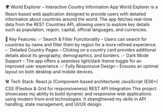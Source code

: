 🌍 World Explorer – Interactive Country Information App
World Explorer is a React-based web application designed to provide users with detailed information about countries around the world. The app fetches real-time data from the REST Countries API, allowing users to explore key details such as population, region, capital, official languages, and currencies.

🔹 Key Features:
✅ Search & Filter Functionality – Users can search for countries by name and filter them by region for a more refined experience.
✅ Detailed Country Pages – Clicking on a country card provides additional details about its geography, demographics, and borders.
✅ Dark Mode Support – The app offers a seamless light/dark theme toggle for an improved user experience.
✅ Fully Responsive Design – Ensures an optimal layout on both desktop and mobile devices.

🛠 Tech Stack:
React.js (Component-based architecture)
JavaScript (ES6+)
CSS (Flexbox & Grid for responsiveness)
REST API Integration
This project showcases my ability to build dynamic and responsive web applications using modern front-end technologies. It strengthened my skills in API handling, state management, and UI/UX design.

